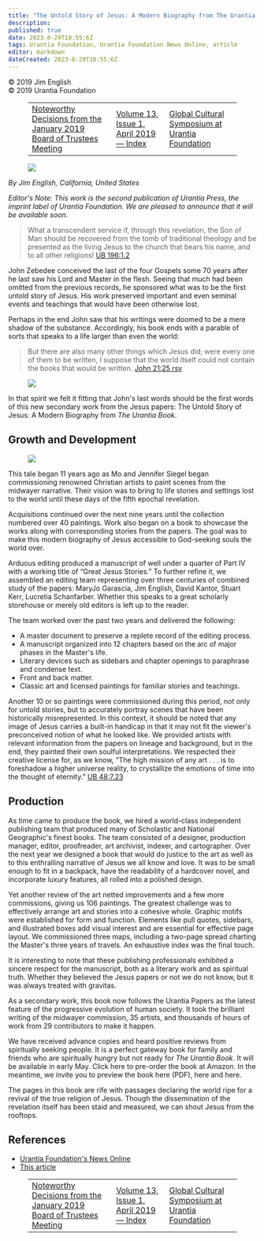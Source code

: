 ```yaml
---
title: "The Untold Story of Jesus: A Modern Biography from The Urantia Book"
description: 
published: true
date: 2023-8-29T10:55:6Z
tags: Urantia Foundation, Urantia Foundation News Online, article
editor: markdown
dateCreated: 2023-8-29T10:55:6Z
---
```


<p class="v-card v-sheet theme--light gray lighten-3 px-2">© 2019 Jim English<br>© 2019 Urantia Foundation</p>
<figure class="table chapter-navigator">
  <table>
    <tbody>
      <tr>
        <td>
        <a href="/en/article/Judy_Van_Cleave/Noteworthy_Decisions_from_the_January_2019_Board_of_Trustees_Meeting">
          <span class="mdi mdi-arrow-left-drop-circle"></span><span class="pl-2">Noteworthy Decisions from the January 2019 Board of Trustees Meeting</span>
        </a>
        </td>
        <td>
        <a href="/en/index/articles_uf_news_online#volume-13-issue-1-april-2019">
          <span class="mdi mdi-book-open-variant"></span><span class="pl-2">Volume 13, Issue 1, April 2019 — Index</span>
        </a>
        </td>
        <td>
        <a href="/en/article/Marta_Elders/Global_Cultural_Symposium_at_Urantia_Foundation">
          <span class="pr-2">Global Cultural Symposium at Urantia Foundation</span><span class="mdi mdi-arrow-right-drop-circle"></span>
        </a>
        </td>
      </tr>
    </tbody>
  </table>
</figure>


<figure id="Figure_1" class="image urantiapedia image-style-align-left">
<img src="/image/article/UF_News_Online/2019_04/011.jpg">
</figure>

_By Jim English, California, United States_

_Editor's Note: This work is the second publication of Urantia Press, the imprint label of Urantia Foundation. We are pleased to announce that it will be available soon._
<br style="clear:both;"/>

> What a transcendent service if, through this revelation, the Son of Man should be recovered from the tomb of traditional theology and be presented as the living Jesus to the church that bears his name, and to all other religions! <a id="a45_232"></a>[UB 196:1.2](/en/The_Urantia_Book/196#p1_2)

John Zebedee conceived the last of the four Gospels some 70 years after he last saw his Lord and Master in the flesh. Seeing that much had been omitted from the previous records, he sponsored what was to be the first untold story of Jesus. His work preserved important and even seminal events and teachings that would have been otherwise lost.

Perhaps in the end John saw that his writings were doomed to be a mere shadow of the substance. Accordingly, his book ends with a parable of sorts that speaks to a life larger than even the world:

> But there are also many other things which Jesus did; were every one of them to be written, I suppose that the world itself could not contain the books that would be written. [John 21:25 rsv](/en/Bible/John/21#v25)

<figure id="Figure_2" class="image urantiapedia">
<img src="/image/article/UF_News_Online/2019_04/014.jpg">
</figure>


In that spirit we felt it fitting that John's last words should be the first words of this new secondary work from the Jesus papers: The Untold Story of Jesus: A Modern Biography from _The Urantia Book_.

## Growth and Development

<figure id="Figure_3" class="image urantiapedia image-style-align-right">
<img src="/image/article/UF_News_Online/2019_04/016.jpg">
</figure>

This tale began 11 years ago as Mo and Jennifer Siegel began commissioning renowned Christian artists to paint scenes from the midwayer narrative. Their vision was to bring to life stories and settings lost to the world until these days of the fifth epochal revelation.

Acquisitions continued over the next nine years until the collection numbered over 40 paintings. Work also began on a book to showcase the works along with corresponding stories from the papers. The goal was to make this modern biography of Jesus accessible to God-seeking souls the world over.

Arduous editing produced a manuscript of well under a quarter of Part IV with a working title of “Great Jesus Stories.” To further refine it, we assembled an editing team representing over three centuries of combined study of the papers: MaryJo Garascia, Jim English, David Kantor, Stuart Kerr, Lucretia Schanfarber. Whether this speaks to a great scholarly storehouse or merely old editors is left up to the reader.

The team worked over the past two years and delivered the following:

- A master document to preserve a replete record of the editing process.
- A manuscript organized into 12 chapters based on the arc of major phases in the Master's life.
- Literary devices such as sidebars and chapter openings to paraphrase and condense text.
- Front and back matter.
- Classic art and licensed paintings for familiar stories and teachings.

Another 10 or so paintings were commissioned during this period, not only for untold stories, but to accurately portray scenes that have been historically misrepresented. In this context, it should be noted that any image of Jesus carries a built-in handicap in that it may not fit the viewer's preconceived notion of what he looked like. We provided artists with relevant information from the papers on lineage and background, but in the end, they painted their own soulful interpretations. We respected their creative license for, as we know, “The high mission of any art . . . is to foreshadow a higher universe reality, to crystallize the emotions of time into the thought of eternity.” <a id="a80_691"></a>[UB 48:7.23](/en/The_Urantia_Book/48#p7_23)
<br style="clear:both;"/>

## Production

As time came to produce the book, we hired a world-class independent publishing team that produced many of Scholastic and National Geographic's finest books. The team consisted of a designer, production manager, editor, proofreader, art archivist, indexer, and cartographer. Over the next year we designed a book that would do justice to the art as well as to this enthralling narrative of Jesus we all know and love. It was to be small enough to fit in a backpack, have the readability of a hardcover novel, and incorporate luxury features, all rolled into a polished design.

Yet another review of the art netted improvements and a few more commissions, giving us 106 paintings. The greatest challenge was to effectively arrange art and stories into a cohesive whole. Graphic motifs were established for form and function. Elements like pull quotes, sidebars, and illustrated boxes add visual interest and are essential for effective page layout. We commissioned three maps, including a two-page spread charting the Master's three years of travels. An exhaustive index was the final touch.

It is interesting to note that these publishing professionals exhibited a sincere respect for the manuscript, both as a literary work and as spiritual truth. Whether they believed the Jesus papers or not we do not know, but it was always treated with gravitas.

As a secondary work, this book now follows the Urantia Papers as the latest feature of the progressive evolution of human society. It took the brilliant writing of the midwayer commission, 35 artists, and thousands of hours of work from 29 contributors to make it happen.

We have received advance copies and heard positive reviews from spiritually seeking people. It is a perfect gateway book for family and friends who are spiritually hungry but not ready for _The Urantia Book_. It will be available in early May. Click here to pre-order the book at Amazon. In the meantime, we invite you to preview the book here (PDF), here and here.

The pages in this book are rife with passages declaring the world ripe for a revival of the true religion of Jesus. Though the dissemination of the revelation itself has been staid and measured, we can shout Jesus from the rooftops.


## References

- [Urantia Foundation's News Online](https://www.urantia.org/urantia-foundation/newsletter-pdf-archives)
- [This article](https://www.urantia.org/news/2019-04/untold-story-jesus-modern-biography-urantia-book)

<figure class="table chapter-navigator">
  <table>
    <tbody>
      <tr>
        <td>
        <a href="/en/article/Judy_Van_Cleave/Noteworthy_Decisions_from_the_January_2019_Board_of_Trustees_Meeting">
          <span class="mdi mdi-arrow-left-drop-circle"></span><span class="pl-2">Noteworthy Decisions from the January 2019 Board of Trustees Meeting</span>
        </a>
        </td>
        <td>
        <a href="/en/index/articles_uf_news_online#volume-13-issue-1-april-2019">
          <span class="mdi mdi-book-open-variant"></span><span class="pl-2">Volume 13, Issue 1, April 2019 — Index</span>
        </a>
        </td>
        <td>
        <a href="/en/article/Marta_Elders/Global_Cultural_Symposium_at_Urantia_Foundation">
          <span class="pr-2">Global Cultural Symposium at Urantia Foundation</span><span class="mdi mdi-arrow-right-drop-circle"></span>
        </a>
        </td>
      </tr>
    </tbody>
  </table>
</figure>
